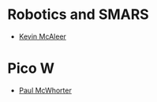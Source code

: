 # Robotics and SMARS
- [Kevin McAleer](https://www.kevsrobots.com/)

# Pico W
- [Paul McWhorter](https://www.youtube.com/watch?v=SL4_oU9t8Ss&list=PLGs0VKk2DiYz8js1SJog21cDhkBqyAhC5)
